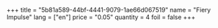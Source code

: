 +++
title = "5b81a589-44bf-4441-9079-1ae66d067519"
name = "Fiery Impulse"
lang = ["en"]
price = "0.05"
quantity = 4
foil = false
+++
